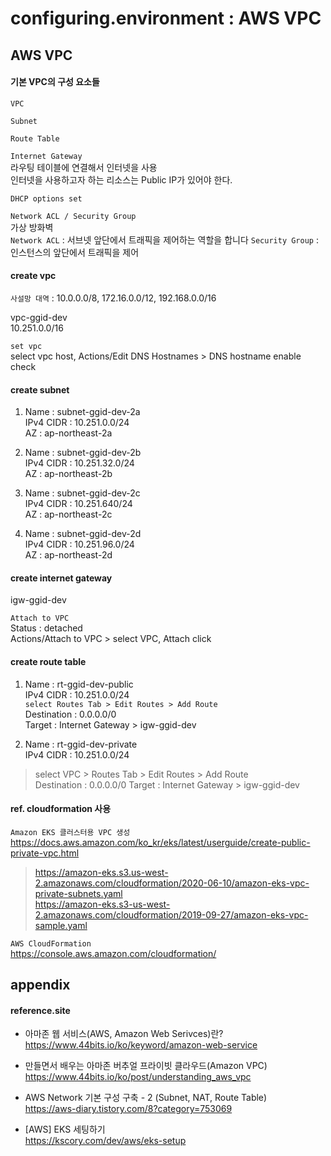 # configuring.environment : AWS VPC

## AWS VPC

#### 기본 VPC의 구성 요소들  
`VPC`  

`Subnet`  

`Route Table`  

`Internet Gateway`  
라우팅 테이블에 연결해서 인터넷을 사용  
인터넷을 사용하고자 하는 리소스는 Public IP가 있어야 한다.  

`DHCP options set`  

`Network ACL / Security Group`  
가상 방화벽  
`Network ACL` : 서브넷 앞단에서 트래픽을 제어하는 역할을 합니다
`Security Group` : 인스턴스의 앞단에서 트래픽을 제어

#### create vpc
`사설망 대역` : 10.0.0.0/8, 172.16.0.0/12,  192.168.0.0/16  

vpc-ggid-dev  
10.251.0.0/16

`set vpc`  
select vpc host, Actions/Edit DNS Hostnames > DNS hostname enable check  

#### create subnet  

1. Name : subnet-ggid-dev-2a  
IPv4 CIDR : 10.251.0.0/24  
AZ : ap-northeast-2a  

2. Name : subnet-ggid-dev-2b  
IPv4 CIDR : 10.251.32.0/24  
AZ : ap-northeast-2b  

3. Name : subnet-ggid-dev-2c  
IPv4 CIDR : 10.251.640/24  
AZ : ap-northeast-2c  

4. Name : subnet-ggid-dev-2d  
IPv4 CIDR : 10.251.96.0/24  
AZ : ap-northeast-2d  

#### create internet gateway
igw-ggid-dev  

`Attach to VPC`  
Status : detached  
Actions/Attach to VPC > select VPC, Attach click  

#### create route table

1. Name : rt-ggid-dev-public  
IPv4 CIDR : 10.251.0.0/24  
`select Routes Tab > Edit Routes > Add Route`  
Destination : 0.0.0.0/0  
Target : Internet Gateway > igw-ggid-dev  

2. Name : rt-ggid-dev-private  
IPv4 CIDR : 10.251.0.0/24  

>select VPC > Routes Tab > Edit Routes > Add Route  
>Destination : 0.0.0.0/0
>Target : Internet Gateway > igw-ggid-dev  

#### ref. cloudformation 사용  
`Amazon EKS 클러스터용 VPC 생성`  
https://docs.aws.amazon.com/ko_kr/eks/latest/userguide/create-public-private-vpc.html  

>https://amazon-eks.s3.us-west-2.amazonaws.com/cloudformation/2020-06-10/amazon-eks-vpc-private-subnets.yaml  
>https://amazon-eks.s3-us-west-2.amazonaws.com/cloudformation/2019-09-27/amazon-eks-vpc-sample.yaml  

`AWS CloudFormation`  
https://console.aws.amazon.com/cloudformation/  


## appendix

#### reference.site

+ 아마존 웹 서비스(AWS, Amazon Web Serivces)란?  
https://www.44bits.io/ko/keyword/amazon-web-service  

+ 만들면서 배우는 아마존 버추얼 프라이빗 클라우드(Amazon VPC)  
https://www.44bits.io/ko/post/understanding_aws_vpc  


+ AWS Network 기본 구성 구축 - 2 (Subnet, NAT, Route Table)  
https://aws-diary.tistory.com/8?category=753069  

+ [AWS] EKS 세팅하기  
https://kscory.com/dev/aws/eks-setup  



